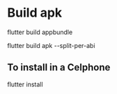 # Build apk


flutter build appbundle

flutter build apk --split-per-abi


## To install in a Celphone
flutter install

